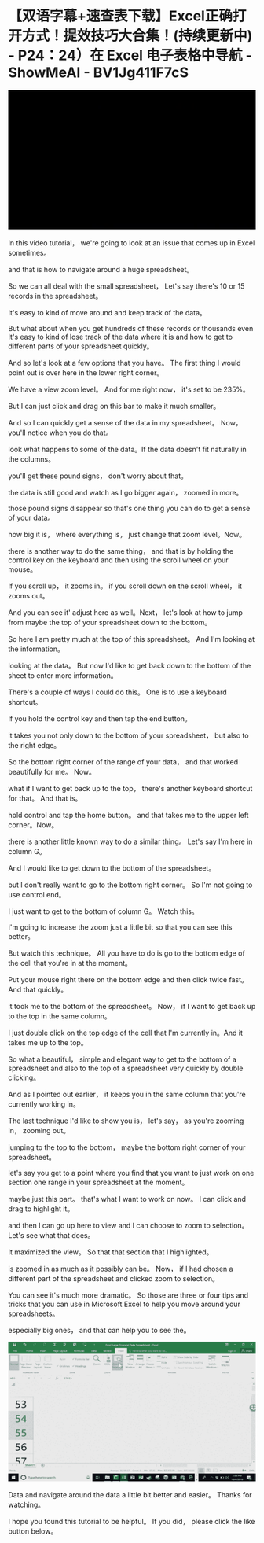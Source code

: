 # 【双语字幕+速查表下载】Excel正确打开方式！提效技巧大合集！(持续更新中) - P24：24）在 Excel 电子表格中导航 - ShowMeAI - BV1Jg411F7cS

![](img/ca38c24447c894cc13bca5bbea8ab047_0.png)

In this video tutorial， we're going to look at an issue that comes up in Excel sometimes。

 and that is how to navigate around a huge spreadsheet。

 So we can all deal with the small spreadsheet， Let's say there's 10 or 15 records in the spreadsheet。

 It's easy to kind of move around and keep track of the data。

 But what about when you get hundreds of these records or thousands even It's easy to kind of lose track of the data where it is and how to get to different parts of your spreadsheet quickly。

 And so let's look at a few options that you have。 The first thing I would point out is over here in the lower right corner。

 We have a view zoom level。 And for me right now， it's set to be 235%。

 But I can just click and drag on this bar to make it much smaller。

 And so I can quickly get a sense of the data in my spreadsheet。 Now， you'll notice when you do that。

 look what happens to some of the data。If the data doesn't fit naturally in the columns。

 you'll get these pound signs， don't worry about that。

 the data is still good and watch as I go bigger again， zoomed in more。

 those pound signs disappear so that's one thing you can do to get a sense of your data。

 how big it is， where everything is， just change that zoom level。Now。

 there is another way to do the same thing， and that is by holding the control key on the keyboard and then using the scroll wheel on your mouse。

 If you scroll up， it zooms in。 if you scroll down on the scroll wheel， it zooms out。

 And you can see it' adjust here as well。Next， let's look at how to jump from maybe the top of your spreadsheet down to the bottom。

 So here I am pretty much at the top of this spreadsheet。 And I'm looking at the information。

 looking at the data。 But now I'd like to get back down to the bottom of the sheet to enter more information。

 There's a couple of ways I could do this。 One is to use a keyboard shortcut。

 If you hold the control key and then tap the end button。

 it takes you not only down to the bottom of your spreadsheet， but also to the right edge。

 So the bottom right corner of the range of your data， and that worked beautifully for me。 Now。

 what if I want to get back up to the top， there's another keyboard shortcut for that。 And that is。

 hold control and tap the home button。 and that takes me to the upper left corner。Now。

 there is another little known way to do a similar thing。 Let's say I'm here in column G。

 And I would like to get down to the bottom of the spreadsheet。

 but I don't really want to go to the bottom right corner。 So I'm not going to use control end。

 I just want to get to the bottom of column G。 Watch this。

 I'm going to increase the zoom just a little bit so that you can see this better。

 But watch this technique。 All you have to do is go to the bottom edge of the cell that you're in at the moment。

 Put your mouse right there on the bottom edge and then click twice fast。And that quickly。

 it took me to the bottom of the spreadsheet。 Now， if I want to get back up to the top in the same column。

 I just double click on the top edge of the cell that I'm currently in。And it takes me up to the top。

 So what a beautiful， simple and elegant way to get to the bottom of a spreadsheet and also to the top of a spreadsheet very quickly by double clicking。

 And as I pointed out earlier， it keeps you in the same column that you're currently working in。

The last technique I'd like to show you is， let's say， as you're zooming in， zooming out。

 jumping to the top to the bottom， maybe the bottom right corner of your spreadsheet。

 let's say you get to a point where you find that you want to just work on one section  one range in your spreadsheet at the moment。

 maybe just this part。 that's what I want to work on now。 I can click and drag to highlight it。

 and then I can go up here to view and I can choose to zoom to selection。 Let's see what that does。

 It maximized the view。 So that that section that I highlighted。

 is zoomed in as much as it possibly can be。 Now， if I had chosen a different part of the spreadsheet and clicked zoom to selection。

 You can see it's much more dramatic。 So those are three or four tips and tricks that you can use in Microsoft Excel to help you move around your spreadsheets。

 especially big ones， and that can help you to see the。



![](img/ca38c24447c894cc13bca5bbea8ab047_2.png)

Data and navigate around the data a little bit better and easier。 Thanks for watching。

 I hope you found this tutorial to be helpful。 If you did， please click the like button below。

